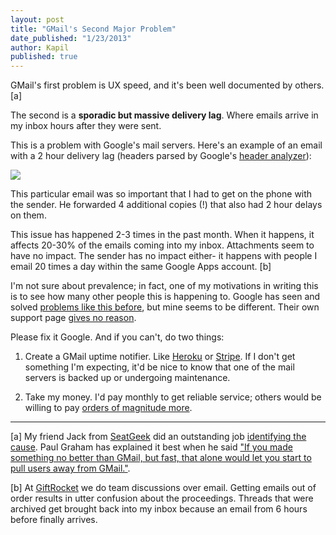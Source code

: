 ```yaml
---
layout: post
title: "GMail's Second Major Problem"
date_published: "1/23/2013"
author: Kapil
published: true
---
```


GMail's first problem is UX speed, and it's been well documented by others. \[a\]

The second is a **sporadic but massive delivery lag**. Where emails arrive in my inbox hours after they were sent.

This is a problem with Google's mail servers. Here's an example of an email with a 2 hour delivery lag (headers parsed by Google's [header analyzer](https://toolbox.googleapps.com/apps/messageheader/)):

<a href="/gmail_lag_full.jpg"><img src="/gmail_lag_small.jpg"></a>

This particular email was so important that I had to get on the phone with the sender. He forwarded 4 additional copies (!) that also had 2 hour delays on them.

This issue has happened 2-3 times in the past month. When it happens, it affects 20-30% of the emails coming into my inbox. Attachments seem to have no impact. The sender has no impact either- it happens with people I email 20 times a day within the same Google Apps account. \[b\]

I'm not sure about prevalence; in fact, one of my motivations in writing this is to see how many other people this is happening to. Google has seen and solved [problems like this before](http://thenextweb.com/google/2012/04/03/google-says-an-issue-with-gmail-is-delaying-under-3-of-messages-with-attachments/), but mine seems to be different. Their own support page [gives no reason](http://support.google.com/mail/bin/answer.py?hl=en&answer=82458).

Please fix it Google. And if you can't, do two things:

1. Create a GMail uptime notifier. Like [Heroku](http://status.heroku.com) or [Stripe](https://status.stripe.com). If I don't get something I'm expecting, it'd be nice to know that one of the mail servers is backed up or undergoing maintenance.

2. Take my money. I'd pay monthly to get reliable service; others would be willing to pay [orders of magnitude more](http://paulgraham.com/ambitious.html).

***

\[a\]  My friend Jack from [SeatGeek](http://www.seatgeek.com/super-bowl-tickets) did an outstanding job [identifying the cause](http://jackg.org/gmail-as-a-facade). Paul Graham has explained it best when he said ["If you made something no better than GMail, but fast, that alone would let you start to pull users away from GMail."](http://paulgraham.com/ambitious.html).

\[b\] At [GiftRocket](http://www.giftrocket.com) we do team discussions over email. Getting emails out of order results in utter confusion about the proceedings. Threads that were archived get brought back into my inbox because an email from 6 hours before finally arrives.
